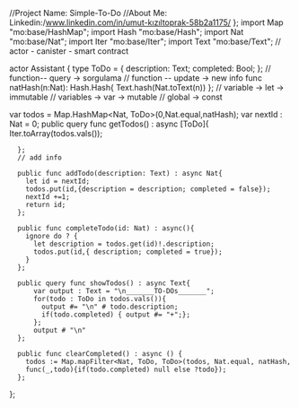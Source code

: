 //Project Name: Simple-To-Do
//About Me: Linkedin:/www.linkedin.com/in/umut-kızıltoprak-58b2a1175/
};
import Map "mo:base/HashMap";
import Hash "mo:base/Hash";
import Nat "mo:base/Nat";
import Iter "mo:base/Iter";
import Text "mo:base/Text";
// actor - canister - smart contract

actor Assistant {
  type ToDo = {
      description: Text;
      completed: Bool;
  };
  // function-- query -> sorgulama
  // function -- update -> new info
  func natHash(n:Nat): Hash.Hash{
    Text.hash(Nat.toText(n))
  };
  // variable -> let -> immutable
  // variables -> var -> mutable
  // global -> const


  var todos = Map.HashMap<Nat, ToDo>(0,Nat.equal,natHash);
  var nextId : Nat = 0;
      public query func getTodos() : async [ToDo]{
        Iter.toArray(todos.vals());
      
      };
      // add info

      public func addTodo(description: Text) : async Nat{
        let id = nextId;
        todos.put(id,{description = description; completed = false});
        nextId +=1;
        return id;
      };

      public func completeTodo(id: Nat) : async(){
        ignore do ? {
          let description = todos.get(id)!.description;
          todos.put(id,{ description; completed = true});
        }
      };

      public query func showTodos() : async Text{
          var output : Text = "\n_______TO-DOs_______";
          for(todo : ToDo in todos.vals()){
            output #= "\n" # todo.description;
            if(todo.completed) { output #= "+";};
          };
          output # "\n"
      };

      public func clearCompleted() : async () {
        todos := Map.mapFilter<Nat, ToDo, ToDo>(todos, Nat.equal, natHash,
        func(_,todo){if(todo.completed) null else ?todo});
      };
};


